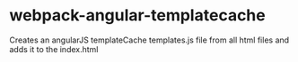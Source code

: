 # webpack-angular-templatecache
Creates an angularJS templateCache templates.js file from all html files and adds it to the index.html
